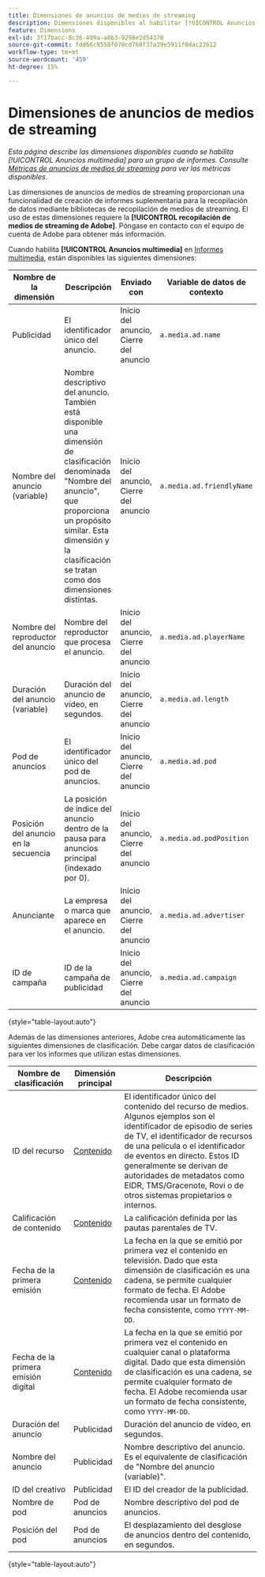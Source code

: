 ```yaml
---
title: Dimensiones de anuncios de medios de streaming
description: Dimensiones disponibles al habilitar [!UICONTROL Anuncios multimedia] para un grupo de informes.
feature: Dimensions
exl-id: 3f17bacc-8c36-499a-a863-9298e2d54370
source-git-commit: fdd66c9558f070cd760f37a39e5911f0dac22612
workflow-type: tm+mt
source-wordcount: '459'
ht-degree: 15%

---
```


# Dimensiones de anuncios de medios de streaming

*Esta página describe las dimensiones disponibles cuando se habilita [!UICONTROL Anuncios multimedia] para un grupo de informes. Consulte [Métricas de anuncios de medios de streaming](../metrics/sm-ads.md) para ver las métricas disponibles*.

Las dimensiones de anuncios de medios de streaming proporcionan una funcionalidad de creación de informes suplementaria para la recopilación de datos mediante bibliotecas de recopilación de medios de streaming. El uso de estas dimensiones requiere la **[!UICONTROL recopilación de medios de streaming de Adobe]**. Póngase en contacto con el equipo de cuenta de Adobe para obtener más información.

Cuando habilita **[!UICONTROL Anuncios multimedia]** en [Informes multimedia](/help/admin/admin/c-manage-report-suites/c-edit-report-suites/media-management.md), están disponibles las siguientes dimensiones:

| Nombre de la dimensión | Descripción | Enviado con | Variable de datos de contexto |
| --- | --- | --- | --- |
| Publicidad | El identificador único del anuncio. | Inicio del anuncio, Cierre del anuncio | `a.media.ad.name` |
| Nombre del anuncio (variable) | Nombre descriptivo del anuncio. También está disponible una dimensión de clasificación denominada &quot;Nombre del anuncio&quot;, que proporciona un propósito similar. Esta dimensión y la clasificación se tratan como dos dimensiones distintas. | Inicio del anuncio, Cierre del anuncio | `a.media.ad.friendlyName` |
| Nombre del reproductor del anuncio | Nombre del reproductor que procesa el anuncio. | Inicio del anuncio, Cierre del anuncio | `a.media.ad.playerName` |
| Duración del anuncio (variable) | Duración del anuncio de vídeo, en segundos. | Inicio del anuncio, Cierre del anuncio | `a.media.ad.length` |
| Pod de anuncios | El identificador único del pod de anuncios. | Inicio del anuncio, Cierre del anuncio | `a.media.ad.pod` |
| Posición del anuncio en la secuencia | La posición de índice del anuncio dentro de la pausa para anuncios principal (indexado por 0). | Inicio del anuncio, Cierre del anuncio | `a.media.ad.podPosition` |
| Anunciante | La empresa o marca que aparece en el anuncio. | Inicio del anuncio, Cierre del anuncio | `a.media.ad.advertiser` |
| ID de campaña | ID de la campaña de publicidad | Inicio del anuncio, Cierre del anuncio | `a.media.ad.campaign` |

{style="table-layout:auto"}

Además de las dimensiones anteriores, Adobe crea automáticamente las siguientes dimensiones de clasificación. Debe cargar datos de clasificación para ver los informes que utilizan estas dimensiones.

| Nombre de clasificación | Dimensión principal | Descripción |
| --- | --- | --- |
| ID del recurso | [Contenido](sm-core.md) | El identificador único del contenido del recurso de medios. Algunos ejemplos son el identificador de episodio de series de TV, el identificador de recursos de una película o el identificador de eventos en directo. Estos ID generalmente se derivan de autoridades de metadatos como EIDR, TMS/Gracenote, Rovi o de otros sistemas propietarios o internos. |
| Calificación de contenido | [Contenido](sm-core.md) | La calificación definida por las pautas parentales de TV. |
| Fecha de la primera emisión | [Contenido](sm-core.md) | La fecha en la que se emitió por primera vez el contenido en televisión. Dado que esta dimensión de clasificación es una cadena, se permite cualquier formato de fecha. El Adobe recomienda usar un formato de fecha consistente, como `YYYY-MM-DD`. |
| Fecha de la primera emisión digital | [Contenido](sm-core.md) | La fecha en la que se emitió por primera vez el contenido en cualquier canal o plataforma digital. Dado que esta dimensión de clasificación es una cadena, se permite cualquier formato de fecha. El Adobe recomienda usar un formato de fecha consistente, como `YYYY-MM-DD`. |
| Duración del anuncio | Publicidad | Duración del anuncio de vídeo, en segundos. |
| Nombre del anuncio | Publicidad | Nombre descriptivo del anuncio. Es el equivalente de clasificación de &quot;Nombre del anuncio (variable)&quot;. |
| ID del creativo | Publicidad | El ID del creador de la publicidad. |
| Nombre de pod | Pod de anuncios | Nombre descriptivo del pod de anuncios. |
| Posición del pod | Pod de anuncios | El desplazamiento del desglose de anuncios dentro del contenido, en segundos. |

{style="table-layout:auto"}
